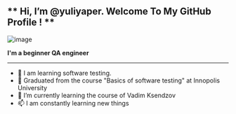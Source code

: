 ** Hi, I’m @yuliyaper. Welcome To My GitHub Profile ! **
-------------------------------------
![image](https://user-images.githubusercontent.com/95249472/159184680-3c12ae13-3fcd-4245-b60a-376e3a575051.png)



**I'm a beginner QA engineer**
- -------------
* 👋 I am learning software testing.
* 👀 Graduated from the course "Basics of software testing" at Innopolis University
* 🌱 I’m currently learning the course of Vadim Ksendzov
* 📫  I am constantly learning new things

